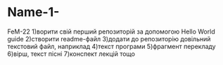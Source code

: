 # Name-1-
FeM-22
1)ворити свій перший репозиторій за допомогою Hello World guide
2)створити readme-файл
3)додати до репозиторію довільний текстовий файл, наприклад
4)текст програми
5)фрагмент перекладу
6)вірш, текст пісні
7)конспект лекцій тощо
